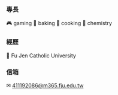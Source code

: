 ### 專長
🎮 gaming
🍞 baking
🥕 cooking
🧪 chemistry

### 經歷
📖 Fu Jen Catholic University

### 信箱
✉ 411192086@m365.fju.edu.tw
